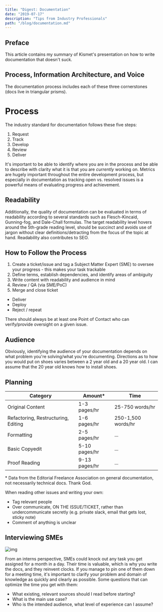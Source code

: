 ```yaml
---
title: "Digest: Documentation"
date: "2019-07-17"
description: "Tips from Industry Professionals"
path: "/blog/documentation.md"
---
```


## Preface
This article contains my summary of Kismet's presentation on how to write documentation that doesn't suck.

## Process, Information Architecture, and Voice

The documentation process includes each of these three cornerstones (docs live in triangular prisms).

# Process

The industry standard for documentation follows these five steps:
1. Request
2. Track
3. Develop
4. Review
5. Deliver

It's important to be able to identify where you are in the process and be able to describe with clarity what it is that you are *currently* working on.  Metrics are hugely important throughout the entire development process, but especially in documentation as tracking open vs. resolved issues is a powerful means of evaluating progress and achievement.

## Readability

Additionally, the quality of documentation can be evaluated in terms of readability according to several standards such as Flesch-Kincaid, Gunning-fog, and Dale-Chall formulas.  The target readability level hovers around the 5th-grade reading level, should be succinct and avoids use of jargon without clear definitions/detracting from the focus of the topic at hand.  Readability also contributes to SEO.

## How to Follow the Process

1. Create a ticket/issue and tag a Subject Matter Expert (SME) to oversee your progress - this makes your task trackable
2. Define terms, establish dependencies, and identify areas of ambiguity
3. Write content with readability and audience in mind
4. Review / QA (via SME/PoC)
5. Merge and close ticket
  - Deliver
  - Deploy
  - Reject / repeat

There should always be at least one Point of Contact who can verify/provide oversight on a given issue.

## Audience

Obviously, identifying the audience of your documentation depends on what problem you're solving/what you're documenting.  Directions as to how you would put on shoes varies between a 2 year old and a 20 year old.  I can assume that the 20 year old knows how to install shoes.

## Planning

| Category | Amount* | Time |
|----------|--------|------|
| Original Content | 1-3 pages/hr | 25-750 words/hr |
| Refactoring, Restructuring, Editing | 1-6 pages/hr | 250-1,500 words/hr |
| Formatting | 2-5 pages/hr | ... |
| Basic Copyedit | 5-10 pages/hr | ... |
| Proof Reading | 9-13 pages/hr | ... |

\* Data from the Editorial Freelance Association on general documentation, not necessarily technical docs.  Thank God.

When reading other issues and writing your own:
 - Tag relevant people
 - Over communicate, ON THE ISSUE/TICKET, rather than undercommunicate secretly (e.g. private slack, email that gets lost, sticky note)
 - Comment of anything is unclear

## Interviewing SMEs

![img](https://vignette.wikia.nocookie.net/villains/images/0/08/Mr._Smee_Transparent/revision/latest?cb=20170713193443)

From an interns perspective, SMEs could knock out any task you get assigned for a month in a day. Their time is valuable, which is why you write the docs, and they reinvent clocks.  If you manage to pin one of them down for a meeting time, it's important to clarify your problem and domain of knowledge as quickly and clearly as possible.  Some questions that can optimize the time you get with them:

- What existing, relevant sources should I read before starting?
- What is the main use case?
- Who is the intended audience, what level of experience can I assume?


